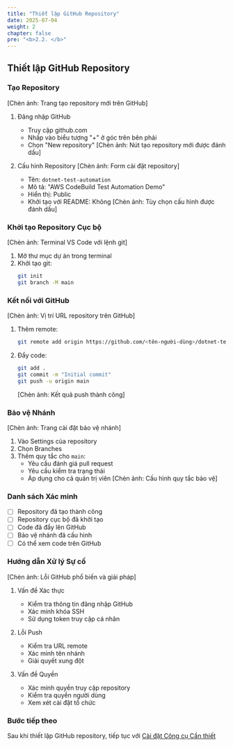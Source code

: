 ```yaml
---
title: "Thiết lập GitHub Repository"
date: 2025-07-04
weight: 2
chapter: false
pre: "<b>2.2. </b>"
---
```


## Thiết lập GitHub Repository

### Tạo Repository
[Chèn ảnh: Trang tạo repository mới trên GitHub]
1. Đăng nhập GitHub
   - Truy cập github.com
   - Nhấp vào biểu tượng "+" ở góc trên bên phải
   - Chọn "New repository"
   [Chèn ảnh: Nút tạo repository mới được đánh dấu]

2. Cấu hình Repository
   [Chèn ảnh: Form cài đặt repository]
   - Tên: `dotnet-test-automation`
   - Mô tả: "AWS CodeBuild Test Automation Demo"
   - Hiển thị: Public
   - Khởi tạo với README: Không
   [Chèn ảnh: Tùy chọn cấu hình được đánh dấu]

### Khởi tạo Repository Cục bộ
[Chèn ảnh: Terminal VS Code với lệnh git]
1. Mở thư mục dự án trong terminal
2. Khởi tạo git:
   ```bash
   git init
   git branch -M main
   ```

### Kết nối với GitHub
[Chèn ảnh: Vị trí URL repository trên GitHub]
1. Thêm remote:
   ```bash
   git remote add origin https://github.com/<tên-người-dùng>/dotnet-test-automation.git
   ```

2. Đẩy code:
   ```bash
   git add .
   git commit -m "Initial commit"
   git push -u origin main
   ```
   [Chèn ảnh: Kết quả push thành công]

### Bảo vệ Nhánh
[Chèn ảnh: Trang cài đặt bảo vệ nhánh]
1. Vào Settings của repository
2. Chọn Branches
3. Thêm quy tắc cho `main`:
   - Yêu cầu đánh giá pull request
   - Yêu cầu kiểm tra trạng thái
   - Áp dụng cho cả quản trị viên
   [Chèn ảnh: Cấu hình quy tắc bảo vệ]

### Danh sách Xác minh
- [ ] Repository đã tạo thành công
- [ ] Repository cục bộ đã khởi tạo
- [ ] Code đã đẩy lên GitHub
- [ ] Bảo vệ nhánh đã cấu hình
- [ ] Có thể xem code trên GitHub

### Hướng dẫn Xử lý Sự cố
[Chèn ảnh: Lỗi GitHub phổ biến và giải pháp]
1. Vấn đề Xác thực
   - Kiểm tra thông tin đăng nhập GitHub
   - Xác minh khóa SSH
   - Sử dụng token truy cập cá nhân

2. Lỗi Push
   - Kiểm tra URL remote
   - Xác minh tên nhánh
   - Giải quyết xung đột

3. Vấn đề Quyền
   - Xác minh quyền truy cập repository
   - Kiểm tra quyền người dùng
   - Xem xét cài đặt tổ chức

### Bước tiếp theo
Sau khi thiết lập GitHub repository, tiếp tục với [Cài đặt Công cụ Cần thiết](../2.3-install-tools/)
